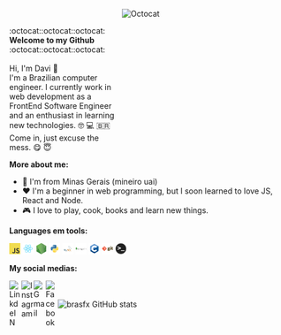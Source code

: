 
<img align="right" alt="Octocat" width="300px" height="300px" src="https://user-images.githubusercontent.com/22081873/88965749-945da280-d281-11ea-9d7c-f374e0beffce.png" /><br>

:octocat::octocat::octocat: <strong>Welcome to my Github</strong> :octocat::octocat::octocat:<br><br>
Hi, I'm Davi :wave: <br>
I'm a Brazilian computer engineer. I currently work in web development as a FrontEnd Software Engineer
and an enthusiast in learning new technologies. :nerd_face: :computer: :brazil: <br>
Come in, just excuse the mess. :yum: :innocent: 


<strong>More about me:</strong>

* :cheese: I'm from Minas Gerais (mineiro uai)
* :heart:  I'm a beginner in web programming, but I soon learned to love JS, React and Node. 
* :video_game: I love to play, cook, books and learn new things.

<strong>Languages em tools:</strong>

 <code><img height="20" src="https://raw.githubusercontent.com/github/explore/80688e429a7d4ef2fca1e82350fe8e3517d3494d/topics/javascript/javascript.png"></code>
<code><img height="20" src="https://raw.githubusercontent.com/github/explore/80688e429a7d4ef2fca1e82350fe8e3517d3494d/topics/react/react.png"></code>
<code><img height="20" src="https://raw.githubusercontent.com/github/explore/80688e429a7d4ef2fca1e82350fe8e3517d3494d/topics/nodejs/nodejs.png"></code>
<code><img height="20" src="https://raw.githubusercontent.com/github/explore/80688e429a7d4ef2fca1e82350fe8e3517d3494d/topics/python/python.png"></code>
<code><img height="20" src="https://raw.githubusercontent.com/github/explore/80688e429a7d4ef2fca1e82350fe8e3517d3494d/topics/mysql/mysql.png"></code>
<code><img height="20" src="https://raw.githubusercontent.com/github/explore/80688e429a7d4ef2fca1e82350fe8e3517d3494d/topics/mongodb/mongodb.png"></code>
<code><img height="20" src="https://raw.githubusercontent.com/github/explore/80688e429a7d4ef2fca1e82350fe8e3517d3494d/topics/c/c.png"></code>
<code><img height="20" src="https://raw.githubusercontent.com/github/explore/80688e429a7d4ef2fca1e82350fe8e3517d3494d/topics/git/git.png"></code>
<code><img height="20" src="https://raw.githubusercontent.com/github/explore/80688e429a7d4ef2fca1e82350fe8e3517d3494d/topics/terminal/terminal.png"></code>

<strong>My social medias:</strong>

<a target="blank" href="https://www.linkedin.com/in/davilopesribeiro//">
  <img align="left" alt="LinkdeIN" width="22px" src="https://cdn.jsdelivr.net/npm/simple-icons@v3/icons/linkedin.svg" />
</a>
<a target="blank" href="https://www.instagram.com//teamribeiro/">
  <img align="left" alt="Instagram" width="22px" src="https://cdn.jsdelivr.net/npm/simple-icons@v3/icons/instagram.svg" />
</a>
<a target="blank" href="mailto:engcomp.daviribeiro@gmail.com">
  <img align="left" alt="Gmail" width="22px" src="https://cdn.jsdelivr.net/npm/simple-icons@v3/icons/gmail.svg" />
</a>
<a target="blank" href="https://fb.com/DaviRibeiro09">
  <img align="left" alt="Facebook" width="22px" src="https://cdn.jsdelivr.net/npm/simple-icons@v3/icons/facebook.svg" />
</a>

<br></br>
![brasfx GitHub stats](https://github-readme-stats.vercel.app/api?username=brasfx&show_icons=true&theme=dracula) 



